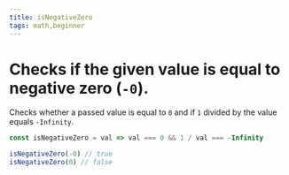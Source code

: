 ```yaml
---
title: isNegativeZero
tags: math,beginner
---
```


# Checks if the given value is equal to negative zero (`-0`).

Checks whether a passed value is equal to `0` and if `1` divided by the value equals `-Infinity`.

```js
const isNegativeZero = val => val === 0 && 1 / val === -Infinity
```

```js
isNegativeZero(-0) // true
isNegativeZero(0) // false
```
